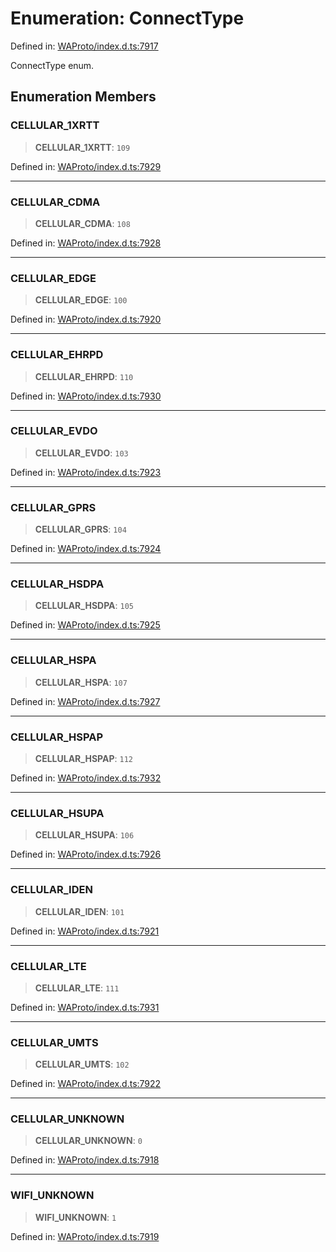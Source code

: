 # Enumeration: ConnectType

Defined in: [WAProto/index.d.ts:7917](https://github.com/Fokusdotid/Baileys/blob/4aa08196a497251af5be42856601e02d8a85cce8/WAProto/index.d.ts#L7917)

ConnectType enum.

## Enumeration Members

### CELLULAR\_1XRTT

> **CELLULAR\_1XRTT**: `109`

Defined in: [WAProto/index.d.ts:7929](https://github.com/Fokusdotid/Baileys/blob/4aa08196a497251af5be42856601e02d8a85cce8/WAProto/index.d.ts#L7929)

***

### CELLULAR\_CDMA

> **CELLULAR\_CDMA**: `108`

Defined in: [WAProto/index.d.ts:7928](https://github.com/Fokusdotid/Baileys/blob/4aa08196a497251af5be42856601e02d8a85cce8/WAProto/index.d.ts#L7928)

***

### CELLULAR\_EDGE

> **CELLULAR\_EDGE**: `100`

Defined in: [WAProto/index.d.ts:7920](https://github.com/Fokusdotid/Baileys/blob/4aa08196a497251af5be42856601e02d8a85cce8/WAProto/index.d.ts#L7920)

***

### CELLULAR\_EHRPD

> **CELLULAR\_EHRPD**: `110`

Defined in: [WAProto/index.d.ts:7930](https://github.com/Fokusdotid/Baileys/blob/4aa08196a497251af5be42856601e02d8a85cce8/WAProto/index.d.ts#L7930)

***

### CELLULAR\_EVDO

> **CELLULAR\_EVDO**: `103`

Defined in: [WAProto/index.d.ts:7923](https://github.com/Fokusdotid/Baileys/blob/4aa08196a497251af5be42856601e02d8a85cce8/WAProto/index.d.ts#L7923)

***

### CELLULAR\_GPRS

> **CELLULAR\_GPRS**: `104`

Defined in: [WAProto/index.d.ts:7924](https://github.com/Fokusdotid/Baileys/blob/4aa08196a497251af5be42856601e02d8a85cce8/WAProto/index.d.ts#L7924)

***

### CELLULAR\_HSDPA

> **CELLULAR\_HSDPA**: `105`

Defined in: [WAProto/index.d.ts:7925](https://github.com/Fokusdotid/Baileys/blob/4aa08196a497251af5be42856601e02d8a85cce8/WAProto/index.d.ts#L7925)

***

### CELLULAR\_HSPA

> **CELLULAR\_HSPA**: `107`

Defined in: [WAProto/index.d.ts:7927](https://github.com/Fokusdotid/Baileys/blob/4aa08196a497251af5be42856601e02d8a85cce8/WAProto/index.d.ts#L7927)

***

### CELLULAR\_HSPAP

> **CELLULAR\_HSPAP**: `112`

Defined in: [WAProto/index.d.ts:7932](https://github.com/Fokusdotid/Baileys/blob/4aa08196a497251af5be42856601e02d8a85cce8/WAProto/index.d.ts#L7932)

***

### CELLULAR\_HSUPA

> **CELLULAR\_HSUPA**: `106`

Defined in: [WAProto/index.d.ts:7926](https://github.com/Fokusdotid/Baileys/blob/4aa08196a497251af5be42856601e02d8a85cce8/WAProto/index.d.ts#L7926)

***

### CELLULAR\_IDEN

> **CELLULAR\_IDEN**: `101`

Defined in: [WAProto/index.d.ts:7921](https://github.com/Fokusdotid/Baileys/blob/4aa08196a497251af5be42856601e02d8a85cce8/WAProto/index.d.ts#L7921)

***

### CELLULAR\_LTE

> **CELLULAR\_LTE**: `111`

Defined in: [WAProto/index.d.ts:7931](https://github.com/Fokusdotid/Baileys/blob/4aa08196a497251af5be42856601e02d8a85cce8/WAProto/index.d.ts#L7931)

***

### CELLULAR\_UMTS

> **CELLULAR\_UMTS**: `102`

Defined in: [WAProto/index.d.ts:7922](https://github.com/Fokusdotid/Baileys/blob/4aa08196a497251af5be42856601e02d8a85cce8/WAProto/index.d.ts#L7922)

***

### CELLULAR\_UNKNOWN

> **CELLULAR\_UNKNOWN**: `0`

Defined in: [WAProto/index.d.ts:7918](https://github.com/Fokusdotid/Baileys/blob/4aa08196a497251af5be42856601e02d8a85cce8/WAProto/index.d.ts#L7918)

***

### WIFI\_UNKNOWN

> **WIFI\_UNKNOWN**: `1`

Defined in: [WAProto/index.d.ts:7919](https://github.com/Fokusdotid/Baileys/blob/4aa08196a497251af5be42856601e02d8a85cce8/WAProto/index.d.ts#L7919)
